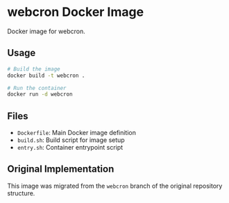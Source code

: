 # webcron Docker Image

Docker image for webcron.

## Usage

```bash
# Build the image
docker build -t webcron .

# Run the container
docker run -d webcron
```

## Files

- `Dockerfile`: Main Docker image definition
- `build.sh`: Build script for image setup
- `entry.sh`: Container entrypoint script

## Original Implementation

This image was migrated from the `webcron` branch of the original repository structure.
